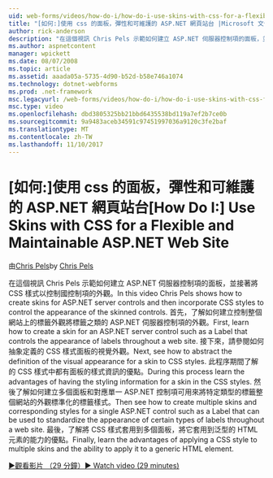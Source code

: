 ```yaml
---
uid: web-forms/videos/how-do-i/how-do-i-use-skins-with-css-for-a-flexible-and-maintainable-aspnet-web-site
title: "[如何:]使用 css 的面板，彈性和可維護的 ASP.NET 網頁站台 |Microsoft 文件"
author: rick-anderson
description: "在這個視訊 Chris Pels 示範如何建立 ASP.NET 伺服器控制項的面板，並接著將 CSS 樣式以控制國 contr.外觀..."
ms.author: aspnetcontent
manager: wpickett
ms.date: 08/07/2008
ms.topic: article
ms.assetid: aaada05a-5735-4d90-b52d-b58e746a1074
ms.technology: dotnet-webforms
ms.prod: .net-framework
msc.legacyurl: /web-forms/videos/how-do-i/how-do-i-use-skins-with-css-for-a-flexible-and-maintainable-aspnet-web-site
msc.type: video
ms.openlocfilehash: dbd3805325bb21bbd6435538bd119a7ef2b7ce0b
ms.sourcegitcommit: 9a9483aceb34591c97451997036a9120c3fe2baf
ms.translationtype: MT
ms.contentlocale: zh-TW
ms.lasthandoff: 11/10/2017
---
```

<a name="how-do-i-use-skins-with-css-for-a-flexible-and-maintainable-aspnet-web-site"></a><span data-ttu-id="cb555-103">[如何:]使用 css 的面板，彈性和可維護的 ASP.NET 網頁站台</span><span class="sxs-lookup"><span data-stu-id="cb555-103">[How Do I:] Use Skins with CSS for a Flexible and Maintainable ASP.NET Web Site</span></span>
====================
<span data-ttu-id="cb555-104">由[Chris Pels](https://twitter.com/chrispels)</span><span class="sxs-lookup"><span data-stu-id="cb555-104">by [Chris Pels](https://twitter.com/chrispels)</span></span>

<span data-ttu-id="cb555-105">在這個視訊 Chris Pels 示範如何建立 ASP.NET 伺服器控制項的面板，並接著將 CSS 樣式以控制國控制項的外觀。</span><span class="sxs-lookup"><span data-stu-id="cb555-105">In this video Chris Pels shows how to create skins for ASP.NET server controls and then incorporate CSS styles to control the appearance of the skinned controls.</span></span> <span data-ttu-id="cb555-106">首先，了解如何建立控制整個網站上的標籤外觀將標籤之類的 ASP.NET 伺服器控制項的外觀。</span><span class="sxs-lookup"><span data-stu-id="cb555-106">First, learn how to create a skin for an ASP.NET server control such as a Label that controls the appearance of labels throughout a web site.</span></span> <span data-ttu-id="cb555-107">接下來，請參閱如何抽象定義的 CSS 樣式面板的視覺外觀。</span><span class="sxs-lookup"><span data-stu-id="cb555-107">Next, see how to abstract the definition of the visual appearance for a skin to CSS styles.</span></span> <span data-ttu-id="cb555-108">此程序期間了解的 CSS 樣式中都有面板的樣式資訊的優點。</span><span class="sxs-lookup"><span data-stu-id="cb555-108">During this process learn the advantages of having the styling information for a skin in the CSS styles.</span></span> <span data-ttu-id="cb555-109">然後了解如何建立多個面板和對應單一 ASP.NET 控制項可用來將特定類型的標籤整個網站的外觀標準化的標籤樣式。</span><span class="sxs-lookup"><span data-stu-id="cb555-109">Then see how to create multiple skins and corresponding styles for a single ASP.NET control such as a Label that can be used to standardize the appearance of certain types of labels throughout a web site.</span></span> <span data-ttu-id="cb555-110">最後，了解將 CSS 樣式套用到多個面板，將它套用到泛型的 HTML 元素的能力的優點。</span><span class="sxs-lookup"><span data-stu-id="cb555-110">Finally, learn the advantages of applying a CSS style to multiple skins and the ability to apply it to a generic HTML element.</span></span>

[<span data-ttu-id="cb555-111">&#9654;觀看影片 （29 分鐘）</span><span class="sxs-lookup"><span data-stu-id="cb555-111">&#9654; Watch video (29 minutes)</span></span>](https://channel9.msdn.com/Blogs/ASP-NET-Site-Videos/how-do-i-use-skins-with-css-for-a-flexible-and-maintainable-aspnet-web-site)
